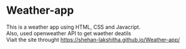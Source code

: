 # Weather-app
This is a weather app using HTML, CSS and Javacript.<br>
Also, used openweather API to get waether deatils<br>
Viait the site throught https://shehan-lakshitha.github.io/Weather-app/
